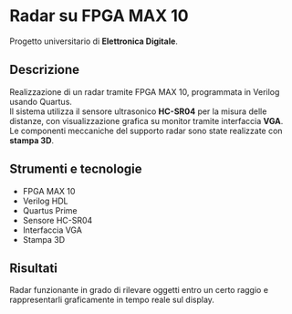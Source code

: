 # Radar su FPGA MAX 10

Progetto universitario di **Elettronica Digitale**.

## Descrizione
Realizzazione di un radar tramite FPGA MAX 10, programmata in Verilog usando Quartus.  
Il sistema utilizza il sensore ultrasonico **HC-SR04** per la misura delle distanze, con visualizzazione grafica su monitor tramite interfaccia **VGA**.  
Le componenti meccaniche del supporto radar sono state realizzate con **stampa 3D**.

## Strumenti e tecnologie
- FPGA MAX 10  
- Verilog HDL  
- Quartus Prime  
- Sensore HC-SR04  
- Interfaccia VGA  
- Stampa 3D

## Risultati
Radar funzionante in grado di rilevare oggetti entro un certo raggio e rappresentarli graficamente in tempo reale sul display.
